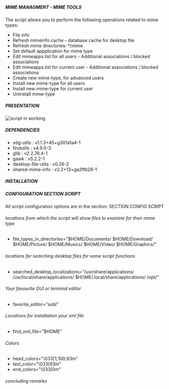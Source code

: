 ##### MIME MANAGMENT - MIME TOOLS 
The script allows you to perform the following operations related to mime types:
* File info
* Refresh mimeinfo.cache - database cache for desktop file
* Refresh mime directories: */mime
* Set default appplication for mime type
* Edit mimeapps.list for all users - Additional associations / blocked associations
* Edit mimeapps.list for current user - Additional associations / blocked associations
* Create new mime-type, for advanced users
* Install new mime-type for all users
* Install new mime-type for current user
* Uninstall mime-type

##### PRESENTATION
![script in working](media/presentation.gif  "presentation")

##### DEPENDENCIES
* xdg-utils : v1.1.3+45+g301a1a4-1
* findutils : v4.9.0-3
* glib : v2 2.76.4-1
* gawk : v5.2.2-1
* desktop-file-utils : v0.26-2
* shared-mime-info : v2.2+13+ga2ffb28-1

##### INSTALLATION


##### CONFIGURATION SECTION SCRIPT
All script configuration options are in the section:
SECTION CONFIG SCRIPT
###### locations from which the script will show files to examine for their mime type
* file_types_in_directories="$HOME/Documents/ $HOME/Download/ $HOME/Picture/ $HOME/Musics/ $HOME/Video/ $HOME/Graphics/"
###### locations for searching desktop files for some script functions
* searched_desktop_localizations="/usr/share/applications/ /usr/local/share/applications/ $HOME/.local/share/applications/ /opt/"
###### Your favourite GUI or terminal editor 
* favorite_editor="subl"
###### Locations for installation your xml file
* find_xml_file="$HOME"
###### Colors
* head_colors="\033[1;100;93m"
* text_color="\033[93m"
* end_colors="\033[0m"

###### concluding remarks